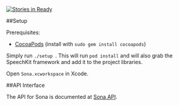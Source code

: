 [![Stories in Ready](https://badge.waffle.io/brawnyelectron/vi.png?label=ready&title=Ready)](https://waffle.io/sonavoice/Sona)

##Setup

Prerequisites:
- [CocoaPods](http://guides.cocoapods.org/using/getting-started.html) (install with `sudo gem install cocoapods`)

Simply run `./setup `. This will run `pod install` and will also grab the SpeechKit framework and add it to the project libraries.

Open `Sona.xcworkspace` in Xcode.

##API Interface

The API for Sona is documented at [Sona API](https://github.com/sonavoice/SonaAPI).
